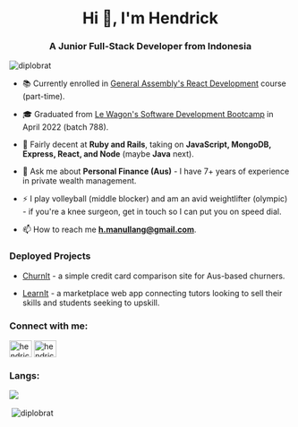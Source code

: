 <h1 align="center">Hi 👋, I'm Hendrick</h1>
<h3 align="center">A Junior Full-Stack Developer from Indonesia</h3>

<p align="left"> <img src="https://komarev.com/ghpvc/?username=diplobrat&label=Profile%20views&color=0e75b6&style=flat" alt="diplobrat" /> </p>

- 📚 Currently enrolled in <a href="https://generalassemb.ly/education/react-development-remote-online">General Assembly's React Development</a> course (part-time). 

- 🎓 Graduated from <a href="https://www.lewagon.com/web-development-course/full-time">Le Wagon's Software Development Bootcamp</a> in April 2022 (batch 788).

- 🌱 Fairly decent at **Ruby and Rails**, taking on **JavaScript, MongoDB, Express, React, and Node** (maybe **Java** next).

- 💬 Ask me about **Personal Finance (Aus)** - I have 7+ years of experience in private wealth management.

- ⚡ I play volleyball (middle blocker) and am an avid weightlifter (olympic) - if you're a knee surgeon, get in touch so I can put you on speed dial.

- 📫 How to reach me **h.manullang@gmail.com**.

<h3 align="left">Deployed Projects</h3>

- [ChurnIt](http://www.churnit.me/) - a simple credit card comparison site for Aus-based churners.

- [LearnIt](https://fantastic4learnit.herokuapp.com/) - a marketplace web app connecting tutors looking to sell their skills and students seeking to upskill.

<h3 align="left">Connect with me:</h3>
<p align="left">
<a href="https://linkedin.com/in/hendrick-manullang" target="blank"><img align="center" src="https://raw.githubusercontent.com/rahuldkjain/github-profile-readme-generator/master/src/images/icons/Social/linked-in-alt.svg" alt="hendrick-manullang" height="30" width="40" /></a>
<a href="https://instagram.com/hendrickmanullang" target="blank"><img align="center" src="https://raw.githubusercontent.com/rahuldkjain/github-profile-readme-generator/master/src/images/icons/Social/instagram.svg" alt="hendrickmanullang" height="30" width="40" /></a>
</p>

<h3 align="left">Langs:</h3>
<p align="left"> <a href="https://github.com/diplobrat?tab=repositories"><img align="center" src="https://github-readme-stats.vercel.app/api/top-langs/?username=diplobrat&layout=compact)"></a>
</p>

<p>&nbsp;<img align="center" src="https://github-readme-stats.vercel.app/api?username=diplobrat&show_icons=true&locale=en" alt="diplobrat" /></p>
